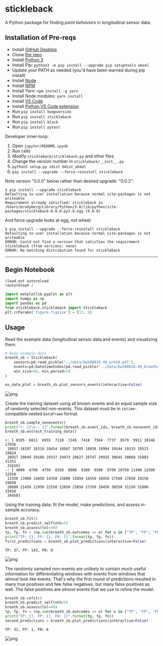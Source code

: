 # stickleback

A Python package for finding *point behaviors* in longitudinal sensor data.

## Installation of Pre-reqs

- Install [GitHub Desktop](https://desktop.github.com/)
- Clone [the repo](https://github.com/FlukeAndFeather/stickleback)
- Install [Python 3](https://www.python.org/downloads/)
- Install Pip: `python3 -m pip install --upgrade pip setuptools wheel`
- Update your PATH as needed (you'd have been warned during pip install)
- Install [Node](https://nodejs.org/en/download/)
- Install [NPM](https://docs.npmjs.com/downloading-and-installing-node-js-and-npm)
- Install Yarn: `npm install -g yarn`
- Install Node modules: `yarn install`
- Install [VS Code](https://code.visualstudio.com/download)
- Install [Python VS Code extension](https://marketplace.visualstudio.com/items?itemName=ms-python.python)
- Run `pip install bumpversion`
- Run `pip install stickleback`
- Run `pip install black`
- Run `pip install pytest`

Developer inner-loop: 

1. Open `jupyter/README.ipynb`
1. Run cells
1. Modify `stickleback/stickleback.py` and other files
1. Change the version number in `stickleback/__init__.py`
1. `python3 setup.py sdist bdist_wheel`
1. `pip install --upgrade --force-reinstall stickleback`

Note version "0.0.0" below rather than desired upgrade: "0.0.2":
```
$ pip install --upgrade stickleback
Defaulting to user installation because normal site-packages is not writeable
Requirement already satisfied: stickleback in /Users/brodyberg/Library/Python/3.8/lib/python/site-packages/stickleback-0.0.0-py3.8.egg (0.0.0)
```
And force upgrade looks at egg, not wheel: 

```
$ pip install --upgrade --force-reinstall stickleback
Defaulting to user installation because normal site-packages is not writeable
ERROR: Could not find a version that satisfies the requirement stickleback (from versions: none)
ERROR: No matching distribution found for stickleback
```

---

## Begin Notebook

```python
%load_ext autoreload
%autoreload 2
```

```python
import matplotlib.pyplot as plt
import numpy as np
import pandas as pd
from stickleback.stickleback import Stickleback
plt.rcParams['figure.figsize'] = [12, 8]
```

## Usage

Read the example data (longitudinal sensor data and events) and visualizing them.


```python
# Read example data
breath_sb = Stickleback(
    sensors=pd.read_pickle("../data/bw180828-49_prh10.pkl"), 
    events=pd.DatetimeIndex(pd.read_pickle("../data/bw180828-49_breaths.pkl")),
    win_size=50, min_period=10
)

ex_data_plot = breath_sb.plot_sensors_events(interactive=False)
```


    
![png](README_files/README_4_0.png)
    


Create the training dataset using all known events and an equal sample size of randomly selected non-events. This dataset must be in `sktime`-compatible nested `DataFrame` format.


```python
breath_sb.sample_nonevents()
print("+: {}\n-: {}".format(breath_sb.event_idx, breath_sb.nonevent_idx))
breath_sb.extract_training_data()
```

    +: [ 6595  6811  6955  7110  7245  7418  7564  7737  9579  9911 10148 17936
     18057 18197 18318 18454 18567 18705 18836 18994 19144 19333 19523 19824
     28917 29049 29188 29337 29473 29627 29747 29935 30645 30860 31083 31351
     31619]
    -: [ 4600  4700  4750  8350  8800  9100  9500  9700 10750 11400 12500 12550
     13350 13900 14050 14350 15000 15850 16550 16950 17500 17850 19250 19650
     20600 21450 21950 22550 22850 23850 27350 28450 30250 31150 31800 33450
     34450]


Using the training data: fit the model, make predictions, and assess in-sample accuracy.


```python
breath_sb.fit()
breath_sb.predict_self(nth=5)
breath_sb.assess(tol=40)
tp, fp, fn = (np.sum(breath_sb.outcomes == o) for o in ["TP", "FP", "FN"])
print("TP: {}, FP: {}, FN: {}".format(tp, fp, fn))
first_predictions = breath_sb.plot_predictions(interactive=False)
```

    TP: 37, FP: 143, FN: 0



    
![png](README_files/README_8_1.png)
    


The randomly sampled non-events are unlikely to contain much useful information for differentiating windows with events from windows that *almost* look like events. That's why the first round of predictions resulted in many true positives and few false negatives, but many false positives as well. The false positives are *almost* events that we use to refine the model.


```python
breath_sb.refit()
breath_sb.predict_self(nth=5)
breath_sb.assess(tol=40)
tp, fp, fn = (np.sum(breath_sb.outcomes == o) for o in ["TP", "FP", "FN"])
print("TP: {}, FP: {}, FN: {}".format(tp, fp, fn))
second_predictions = breath_sb.plot_predictions(interactive=False)
```

    TP: 31, FP: 1, FN: 6



    
![png](README_files/README_10_1.png)
    



```python

```
